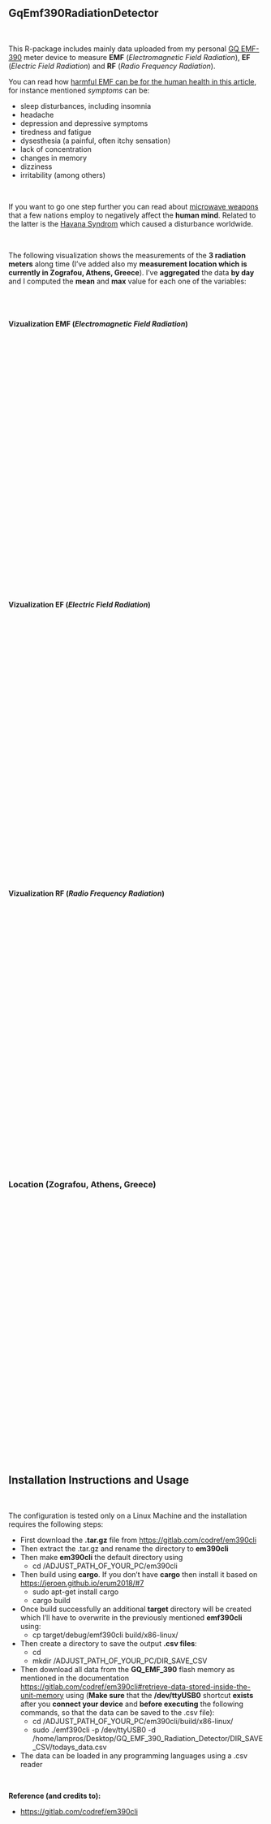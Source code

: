 <!-- README.md is generated from README.Rmd. Please edit that file -->

GqEmf390RadiationDetector
-------------------------

<br>

This R-package includes mainly data uploaded from my personal [GQ
EMF-390](https://www.gqelectronicsllc.com/comersus/store/comersus_viewItem.asp?idProduct=5678)
meter device to measure **EMF** (*Electromagnetic Field Radiation*),
**EF** (*Electric Field Radiation*) and **RF** (*Radio Frequency
Radiation*).

You can read how [harmful EMF can be for the human health in this
article](https://www.healthline.com/health/emf#TOC_TITLE_HDR_1), for
instance mentioned *symptoms* can be:

-   sleep disturbances, including insomnia
-   headache
-   depression and depressive symptoms
-   tiredness and fatigue
-   dysesthesia (a painful, often itchy sensation)
-   lack of concentration
-   changes in memory
-   dizziness
-   irritability (among others)

<br>

If you want to go one step further you can read about [microwave
weapons](https://www.nytimes.com/2018/09/01/science/sonic-attack-cuba-microwave.html)
that a few nations employ to negatively affect the **human mind**.
Related to the latter is the [Havana
Syndrom](https://en.wikipedia.org/wiki/Havana_syndrome) which caused a
disturbance worldwide.

<br>

The following visualization shows the measurements of the **3 radiation
meters** along time (I’ve added also my **measurement location which is
currently in Zografou, Athens, Greece**). I’ve **aggregated** the data
**by day** and I computed the **mean** and **max** value for each one of
the variables:

<br>

<br>

#### Vizualization **EMF** (*Electromagnetic Field Radiation*)

<div id="htmlwidget-1b7f26181907bc80d30b" style="width:672px;height:480px;" class="plotly html-widget"></div>
<script type="application/json" data-for="htmlwidget-1b7f26181907bc80d30b">{"x":{"visdat":{"672835130b4a":["function () ","plotlyVisDat"]},"cur_data":"672835130b4a","attrs":{"672835130b4a":{"x":{},"y":[17.1284736481861,20.8346852251821,20.6626121331915,21.4649267399267,15.2380198551113,28.8947130415369,33.1532694059955,29.1970954789591,18.8219824679704,15.9127521888086,20.8450642021757,25.942951050593,35.7376567228707,24.5208101347535,26.2349126283563,25.2273601488991,26.5536533196446,27.7352941176477,19.7980948008721,19.1510857563488,16.0571095076398,17.894681198199,19.7041986378139,12.4844001441092,20.5174972542561,10.7858004385965,18.0554871253448,33.681889930238,16.0218016291326],"marker":{"color":"rgb(49,130,189)"},"name":"EMF_mean","alpha_stroke":1,"sizes":[10,100],"spans":[1,20],"type":"bar"},"672835130b4a.1":{"x":{},"y":[64.2,64.4,64.5,176.3,64,96.9,80.2,112.1,64.7,48.8,128,96.5,112.7,96.1,96.1,112,112.1,288.6,64.7,80.6,112.6,80.7,112.5,64.6,112.1,32.7,224.8,272.7,64.6],"marker":{"color":"rgb(204,204,204)"},"name":"EMF_max","alpha_stroke":1,"sizes":[10,100],"spans":[1,20],"type":"bar","inherit":true}},"layout":{"width":950,"height":500,"margin":{"b":100,"l":60,"t":25,"r":10},"xaxis":{"domain":[0,1],"automargin":true,"title":"","tickangle":-45},"yaxis":{"domain":[0,1],"automargin":true,"title":""},"barmode":"group","hovermode":"closest","showlegend":true},"source":"A","config":{"showSendToCloud":false},"data":[{"x":["2021-02-04","2021-02-03","2021-02-01","2021-01-31","2021-01-30","2021-01-29","2021-01-28","2021-01-27","2021-01-26","2021-01-25","2021-01-24","2021-01-23","2021-01-22","2021-01-21","2021-01-20","2021-01-19","2021-01-18","2021-01-17","2021-01-16","2021-01-15","2021-01-14","2021-01-13","2021-01-12","2021-01-11","2021-01-10","2021-01-09","2021-01-08","2021-01-07","2021-01-06"],"y":[17.1284736481861,20.8346852251821,20.6626121331915,21.4649267399267,15.2380198551113,28.8947130415369,33.1532694059955,29.1970954789591,18.8219824679704,15.9127521888086,20.8450642021757,25.942951050593,35.7376567228707,24.5208101347535,26.2349126283563,25.2273601488991,26.5536533196446,27.7352941176477,19.7980948008721,19.1510857563488,16.0571095076398,17.894681198199,19.7041986378139,12.4844001441092,20.5174972542561,10.7858004385965,18.0554871253448,33.681889930238,16.0218016291326],"marker":{"color":"rgb(49,130,189)","line":{"color":"rgba(31,119,180,1)"}},"name":"EMF_mean","type":"bar","error_y":{"color":"rgba(31,119,180,1)"},"error_x":{"color":"rgba(31,119,180,1)"},"xaxis":"x","yaxis":"y","frame":null},{"x":["2021-02-04","2021-02-03","2021-02-01","2021-01-31","2021-01-30","2021-01-29","2021-01-28","2021-01-27","2021-01-26","2021-01-25","2021-01-24","2021-01-23","2021-01-22","2021-01-21","2021-01-20","2021-01-19","2021-01-18","2021-01-17","2021-01-16","2021-01-15","2021-01-14","2021-01-13","2021-01-12","2021-01-11","2021-01-10","2021-01-09","2021-01-08","2021-01-07","2021-01-06"],"y":[64.2,64.4,64.5,176.3,64,96.9,80.2,112.1,64.7,48.8,128,96.5,112.7,96.1,96.1,112,112.1,288.6,64.7,80.6,112.6,80.7,112.5,64.6,112.1,32.7,224.8,272.7,64.6],"marker":{"color":"rgb(204,204,204)","line":{"color":"rgba(255,127,14,1)"}},"name":"EMF_max","type":"bar","error_y":{"color":"rgba(255,127,14,1)"},"error_x":{"color":"rgba(255,127,14,1)"},"xaxis":"x","yaxis":"y","frame":null}],"highlight":{"on":"plotly_click","persistent":false,"dynamic":false,"selectize":false,"opacityDim":0.2,"selected":{"opacity":1},"debounce":0},"shinyEvents":["plotly_hover","plotly_click","plotly_selected","plotly_relayout","plotly_brushed","plotly_brushing","plotly_clickannotation","plotly_doubleclick","plotly_deselect","plotly_afterplot","plotly_sunburstclick"],"base_url":"https://plot.ly"},"evals":[],"jsHooks":[]}</script>

<br>

#### Vizualization **EF** (*Electric Field Radiation*)

<br>

<div id="htmlwidget-671b312fdf1aea97af7f" style="width:672px;height:480px;" class="plotly html-widget"></div>
<script type="application/json" data-for="htmlwidget-671b312fdf1aea97af7f">{"x":{"visdat":{"67286183c611":["function () ","plotlyVisDat"]},"cur_data":"67286183c611","attrs":{"67286183c611":{"x":{},"y":[1.07327258270591,2.2370802335813,2.24562745780752,1.35764487218736,1.65924976656828,2.01700948191144,2.53030909814725,1.76573499504608,1.64400188319468,1.34914362390558,3.66666920446555,1.8989963610752,0.823711145698228,1.39816047680143,1.16989899933944,1.60481411705101,3.99799530219032,2.09952066209141,1.95339148398944,2.3904698395289,2.24150625106113,2.62004062650918,1.18649029114583,0.825699531644052,1.42958432907739,1.2501096491228,1.17172320083289,1.34811226714115,1.37709631049353],"marker":{"color":"rgb(49,130,189)"},"name":"EF_mean","alpha_stroke":1,"sizes":[10,100],"spans":[1,20],"type":"bar"},"67286183c611.1":{"x":{},"y":[54.25373,35.04,65.86558,62.688393,55.22388,138.2,76.86354,26,55.373135,59.925373,582,28,55.22388,84.46667,67.046844,95.6,162.4,747,14,103,67.49491,96.26667,77.35234,24,221,2.8,186.6,301.4,20],"marker":{"color":"rgb(204,204,204)"},"name":"EF_max","alpha_stroke":1,"sizes":[10,100],"spans":[1,20],"type":"bar","inherit":true}},"layout":{"width":950,"height":500,"margin":{"b":100,"l":60,"t":25,"r":10},"xaxis":{"domain":[0,1],"automargin":true,"title":"","tickangle":-45},"yaxis":{"domain":[0,1],"automargin":true,"title":""},"barmode":"group","hovermode":"closest","showlegend":true},"source":"A","config":{"showSendToCloud":false},"data":[{"x":["2021-02-04","2021-02-03","2021-02-01","2021-01-31","2021-01-30","2021-01-29","2021-01-28","2021-01-27","2021-01-26","2021-01-25","2021-01-24","2021-01-23","2021-01-22","2021-01-21","2021-01-20","2021-01-19","2021-01-18","2021-01-17","2021-01-16","2021-01-15","2021-01-14","2021-01-13","2021-01-12","2021-01-11","2021-01-10","2021-01-09","2021-01-08","2021-01-07","2021-01-06"],"y":[1.07327258270591,2.2370802335813,2.24562745780752,1.35764487218736,1.65924976656828,2.01700948191144,2.53030909814725,1.76573499504608,1.64400188319468,1.34914362390558,3.66666920446555,1.8989963610752,0.823711145698228,1.39816047680143,1.16989899933944,1.60481411705101,3.99799530219032,2.09952066209141,1.95339148398944,2.3904698395289,2.24150625106113,2.62004062650918,1.18649029114583,0.825699531644052,1.42958432907739,1.2501096491228,1.17172320083289,1.34811226714115,1.37709631049353],"marker":{"color":"rgb(49,130,189)","line":{"color":"rgba(31,119,180,1)"}},"name":"EF_mean","type":"bar","error_y":{"color":"rgba(31,119,180,1)"},"error_x":{"color":"rgba(31,119,180,1)"},"xaxis":"x","yaxis":"y","frame":null},{"x":["2021-02-04","2021-02-03","2021-02-01","2021-01-31","2021-01-30","2021-01-29","2021-01-28","2021-01-27","2021-01-26","2021-01-25","2021-01-24","2021-01-23","2021-01-22","2021-01-21","2021-01-20","2021-01-19","2021-01-18","2021-01-17","2021-01-16","2021-01-15","2021-01-14","2021-01-13","2021-01-12","2021-01-11","2021-01-10","2021-01-09","2021-01-08","2021-01-07","2021-01-06"],"y":[54.25373,35.04,65.86558,62.688393,55.22388,138.2,76.86354,26,55.373135,59.925373,582,28,55.22388,84.46667,67.046844,95.6,162.4,747,14,103,67.49491,96.26667,77.35234,24,221,2.8,186.6,301.4,20],"marker":{"color":"rgb(204,204,204)","line":{"color":"rgba(255,127,14,1)"}},"name":"EF_max","type":"bar","error_y":{"color":"rgba(255,127,14,1)"},"error_x":{"color":"rgba(255,127,14,1)"},"xaxis":"x","yaxis":"y","frame":null}],"highlight":{"on":"plotly_click","persistent":false,"dynamic":false,"selectize":false,"opacityDim":0.2,"selected":{"opacity":1},"debounce":0},"shinyEvents":["plotly_hover","plotly_click","plotly_selected","plotly_relayout","plotly_brushed","plotly_brushing","plotly_clickannotation","plotly_doubleclick","plotly_deselect","plotly_afterplot","plotly_sunburstclick"],"base_url":"https://plot.ly"},"evals":[],"jsHooks":[]}</script>

<br>

#### Vizualization **RF** (*Radio Frequency Radiation*)

<br>

<div id="htmlwidget-ff212f8b0eaa77a50018" style="width:672px;height:480px;" class="plotly html-widget"></div>
<script type="application/json" data-for="htmlwidget-ff212f8b0eaa77a50018">{"x":{"visdat":{"67284cc3982f":["function () ","plotlyVisDat"]},"cur_data":"67284cc3982f","attrs":{"67284cc3982f":{"x":{},"y":[770.226602969855,1463.70648645812,647.149303660786,1235.71855756594,1869.46377891894,1028.46135199204,726.195392558217,1271.56805072038,4510.82172291285,527.579720456822,815.370377738459,1199.12141060069,363.135551352782,449.662387151855,1191.08345297078,1775.46182113848,278.518206106264,2336.0593001425,661.5668849237,1028.5592272551,2597.4996302944,1407.97893852442,7613.11570285557,969.497077245698,3473.21573486469,20114.6637356175,5169.50115283052,1974.84653934634,1132.0386009667],"marker":{"color":"rgb(49,130,189)"},"name":"RF_pw_sqcm_mean","alpha_stroke":1,"sizes":[10,100],"spans":[1,20],"type":"bar"},"67284cc3982f.1":{"x":{},"y":[177532.31,1767821.8,227337.6,355734.94,393264.56,227337.6,136475.84,134379.34,3031212.8,10791.816,177532.31,39310.83,28703.734,210436.22,519122.03,35499.34,196298.69,455337.22,234471.11,369726.56,1587075.8,21930.479,444922.53,194787.48,1538913.3,473238.7,1624183.8,515134.4,20415.16],"marker":{"color":"rgb(204,204,204)"},"name":"RF_pw_sqcm_max","alpha_stroke":1,"sizes":[10,100],"spans":[1,20],"type":"bar","inherit":true}},"layout":{"width":950,"height":500,"margin":{"b":100,"l":60,"t":25,"r":10},"xaxis":{"domain":[0,1],"automargin":true,"title":"","tickangle":-45},"yaxis":{"domain":[0,1],"automargin":true,"title":""},"barmode":"group","hovermode":"closest","showlegend":true},"source":"A","config":{"showSendToCloud":false},"data":[{"x":["2021-02-04","2021-02-03","2021-02-01","2021-01-31","2021-01-30","2021-01-29","2021-01-28","2021-01-27","2021-01-26","2021-01-25","2021-01-24","2021-01-23","2021-01-22","2021-01-21","2021-01-20","2021-01-19","2021-01-18","2021-01-17","2021-01-16","2021-01-15","2021-01-14","2021-01-13","2021-01-12","2021-01-11","2021-01-10","2021-01-09","2021-01-08","2021-01-07","2021-01-06"],"y":[770.226602969855,1463.70648645812,647.149303660786,1235.71855756594,1869.46377891894,1028.46135199204,726.195392558217,1271.56805072038,4510.82172291285,527.579720456822,815.370377738459,1199.12141060069,363.135551352782,449.662387151855,1191.08345297078,1775.46182113848,278.518206106264,2336.0593001425,661.5668849237,1028.5592272551,2597.4996302944,1407.97893852442,7613.11570285557,969.497077245698,3473.21573486469,20114.6637356175,5169.50115283052,1974.84653934634,1132.0386009667],"marker":{"color":"rgb(49,130,189)","line":{"color":"rgba(31,119,180,1)"}},"name":"RF_pw_sqcm_mean","type":"bar","error_y":{"color":"rgba(31,119,180,1)"},"error_x":{"color":"rgba(31,119,180,1)"},"xaxis":"x","yaxis":"y","frame":null},{"x":["2021-02-04","2021-02-03","2021-02-01","2021-01-31","2021-01-30","2021-01-29","2021-01-28","2021-01-27","2021-01-26","2021-01-25","2021-01-24","2021-01-23","2021-01-22","2021-01-21","2021-01-20","2021-01-19","2021-01-18","2021-01-17","2021-01-16","2021-01-15","2021-01-14","2021-01-13","2021-01-12","2021-01-11","2021-01-10","2021-01-09","2021-01-08","2021-01-07","2021-01-06"],"y":[177532.31,1767821.8,227337.6,355734.94,393264.56,227337.6,136475.84,134379.34,3031212.8,10791.816,177532.31,39310.83,28703.734,210436.22,519122.03,35499.34,196298.69,455337.22,234471.11,369726.56,1587075.8,21930.479,444922.53,194787.48,1538913.3,473238.7,1624183.8,515134.4,20415.16],"marker":{"color":"rgb(204,204,204)","line":{"color":"rgba(255,127,14,1)"}},"name":"RF_pw_sqcm_max","type":"bar","error_y":{"color":"rgba(255,127,14,1)"},"error_x":{"color":"rgba(255,127,14,1)"},"xaxis":"x","yaxis":"y","frame":null}],"highlight":{"on":"plotly_click","persistent":false,"dynamic":false,"selectize":false,"opacityDim":0.2,"selected":{"opacity":1},"debounce":0},"shinyEvents":["plotly_hover","plotly_click","plotly_selected","plotly_relayout","plotly_brushed","plotly_brushing","plotly_clickannotation","plotly_doubleclick","plotly_deselect","plotly_afterplot","plotly_sunburstclick"],"base_url":"https://plot.ly"},"evals":[],"jsHooks":[]}</script>

<br>

### Location (Zografou, Athens, Greece)

<br>

<div id="htmlwidget-10df413f2ad72acfeb3b" style="width:672px;height:480px;" class="leaflet html-widget"></div>
<script type="application/json" data-for="htmlwidget-10df413f2ad72acfeb3b">{"x":{"options":{"crs":{"crsClass":"L.CRS.EPSG3857","code":null,"proj4def":null,"projectedBounds":null,"options":{}}},"calls":[{"method":"addProviderTiles","args":["Esri.WorldImagery",null,"Esri.WorldImagery",{"errorTileUrl":"","noWrap":false,"detectRetina":false}]},{"method":"addProviderTiles","args":["OpenStreetMap",null,"OpenStreetMap",{"errorTileUrl":"","noWrap":false,"detectRetina":false}]},{"method":"addProviderTiles","args":["Esri.WorldImagery",null,null,{"errorTileUrl":"","noWrap":false,"detectRetina":false}]},{"method":"addGeoJSONv2","args":["{\"features\": [{\"geometry\": {\"coordinates\": [[[23.773208409547806, 37.969446734864334], [23.773306310176849, 37.969374842174972], [23.773428350687027, 37.969484795671377], [23.773331791162491, 37.969553516522986], [23.773208409547806, 37.969446734864334]]], \"type\": \"Polygon\"}, \"properties\": {\"popup\": \"Argonafton, Zografou, Athens\"}, \"type\": \"Feature\"}], \"type\": \"FeatureCollection\"}",null,null,null,null,null,{"interactive":true,"draggable":false,"keyboard":true,"title":"","alt":"","zIndexOffset":0,"opacity":1,"riseOnHover":false,"riseOffset":250},null,null,null,"Argonafton, Zografou, Athens",{"interactive":false,"permanent":false,"direction":"auto","opacity":1,"offset":[0,0],"textsize":"10px","textOnly":false,"className":"","sticky":true},"popup",{"maxWidth":300,"minWidth":50,"autoPan":true,"keepInView":false,"closeButton":true,"className":""},{"interactive":true,"className":"","stroke":true,"color":"#03F","weight":5,"opacity":0.5,"fill":true,"fillColor":"#03F","fillOpacity":0.2,"dashArray":null,"smoothFactor":1,"noClip":false},{"color":"#000000","weight":2,"opacity":1,"fillOpacity":1,"bringToFront":true,"sendToBack":true}]},{"method":"addLayersControl","args":["Esri.WorldImagery","OpenStreetMap",{"collapsed":false,"autoZIndex":true,"position":"topright"}]}],"setView":[[37.9694613248196,23.7732966542244],18,[]]},"evals":[],"jsHooks":[]}</script>

<br>

Installation Instructions and Usage
-----------------------------------

<br>

The configuration is tested only on a Linux Machine and the installation
requires the following steps:

-   First download the **.tar.gz** file from
    <a href="https://gitlab.com/codref/em390cli" class="uri">https://gitlab.com/codref/em390cli</a>
-   Then extract the .tar.gz and rename the directory to **em390cli**
-   Then make **em390cli** the default directory using
    -   cd /ADJUST\_PATH\_OF\_YOUR\_PC/em390cli
-   Then build using **cargo**. If you don’t have **cargo** then install
    it based on <https://jeroen.github.io/erum2018/#7>
    -   sudo apt-get install cargo
    -   cargo build
-   Once build successfully an additional **target** directory will be
    created which I’ll have to overwrite in the previously mentioned
    **emf390cli** using:
    -   cp target/debug/emf390cli build/x86-linux/
-   Then create a directory to save the output **.csv files**:
    -   cd
    -   mkdir /ADJUST\_PATH\_OF\_YOUR\_PC/DIR\_SAVE\_CSV
-   Then download all data from the **GQ\_EMF\_390** flash memory as
    mentioned in the documentation
    <https://gitlab.com/codref/em390cli#retrieve-data-stored-inside-the-unit-memory>
    using (**Make sure** that the **/dev/ttyUSB0** shortcut **exists**
    after you **connect your device** and **before executing** the
    following commands, so that the data can be saved to the .csv file):
    -   cd /ADJUST\_PATH\_OF\_YOUR\_PC/em390cli/build/x86-linux/
    -   sudo ./emf390cli -p /dev/ttyUSB0 -d
        /home/lampros/Desktop/GQ\_EMF\_390\_Radiation\_Detector/DIR\_SAVE\_CSV/todays\_data.csv
-   The data can be loaded in any programming languages using a .csv
    reader

<br>

**Reference (and credits to):**

-   <a href="https://gitlab.com/codref/em390cli" class="uri">https://gitlab.com/codref/em390cli</a>

<br>
